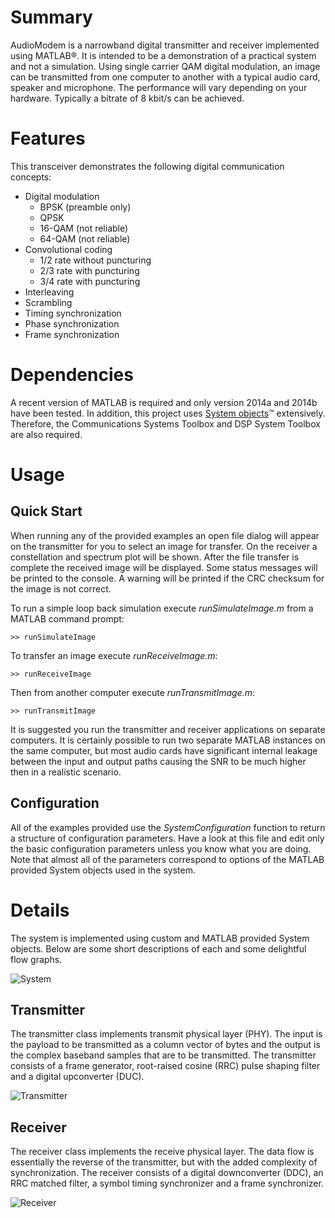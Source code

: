Summary
==========

AudioModem is a narrowband digital transmitter and receiver
implemented using MATLAB®. It is intended to be a demonstration of a
practical system and not a simulation. Using single carrier QAM
digital modulation, an image can be transmitted from one computer to
another with a typical audio card, speaker and microphone. The
performance will vary depending on your hardware. Typically a bitrate
of 8 kbit/s can be achieved.

Features
========

This transceiver demonstrates the following digital communication
concepts:

- Digital modulation
    - BPSK (preamble only)
    - QPSK
    - 16-QAM (not reliable)
    - 64-QAM (not reliable)
- Convolutional coding
    - 1/2 rate without puncturing
    - 2/3 rate with puncturing
    - 3/4 rate with puncturing
- Interleaving
- Scrambling
- Timing synchronization
- Phase synchronization
- Frame synchronization

Dependencies
============

A recent version of MATLAB is required and only version 2014a and
2014b have been tested. In addition, this project uses [System
objects][systemobjects]™ extensively. Therefore, the Communications
Systems Toolbox and DSP System Toolbox are also required.

[systemobjects]: http://www.mathworks.com/help/dsp/basic-operations.html

Usage
=====

Quick Start
-----------

When running any of the provided examples an open file dialog will
appear on the transmitter for you to select an image for transfer.  On
the receiver a constellation and spectrum plot will be shown. After the
file transfer is complete the received image will be displayed. Some
status messages will be printed to the console. A warning will be
printed if the CRC checksum for the image is not correct.

To run a simple loop back simulation execute *runSimulateImage.m*
from a MATLAB command prompt:

    >> runSimulateImage

To transfer an image execute *runReceiveImage.m*:

    >> runReceiveImage

Then from another computer execute *runTransmitImage.m*:

    >> runTransmitImage

It is suggested you run the transmitter and receiver applications on
separate computers. It is certainly possible to run two separate
MATLAB instances on the same computer, but most audio cards have
significant internal leakage between the input and output paths
causing the SNR to be much higher then in a realistic scenario.

Configuration
-------------

All of the examples provided use the *SystemConfiguration* function to
return a structure of configuration parameters. Have a look at this
file and edit only the basic configuration parameters unless you know
what you are doing. Note that almost all of the parameters correspond
to options of the MATLAB provided System objects used in the system.

Details
=======

The system is implemented using custom and MATLAB provided System
objects. Below are some short descriptions of each and some
delightful flow graphs.

![System][system]

Transmitter
-----------

The transmitter class implements transmit physical layer (PHY). The
input is the payload to be transmitted as a column vector of bytes and
the output is the complex baseband samples that are to be transmitted.
The transmitter consists of a frame generator, root-raised cosine
(RRC) pulse shaping filter and a digital upconverter (DUC).

![Transmitter][transmitter]

Receiver
--------

The receiver class implements the receive physical layer. The data
flow is essentially the reverse of the transmitter, but with the added
complexity of synchronization. The receiver consists of a digital
downconverter (DDC), an RRC matched filter, a symbol timing
synchronizer and a frame synchronizer.

![Receiver][receiver]

[system]: http://www.cae.tntech.edu/~cbwithersp42/audiomodem/system.svg
[transmitter]: http://www.cae.tntech.edu/~cbwithersp42/audiomodem/transmitter.svg
[receiver]: http://www.cae.tntech.edu/~cbwithersp42/audiomodem/receiver.svg

